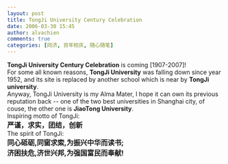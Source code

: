 ```yaml
---
layout: post
title: TongJi University Century Celebration
date: 2006-03-30 15:45
author: alvachien
comments: true
categories: [同济, 百年校庆, 随心随笔]
---
```

<div><strong>TongJi University Century Celebration</strong> is coming [1907-2007]!</div>
<div> </div>
<div>For some all known reasons, <strong>TongJi University</strong> was falling down since year 1952, and its site is replaced by another school which is near by <strong>TongJi university</strong>.</div>
<div> </div>
<div>Anyway, TongJi University is my Alma Mater, I hope it can own its previous reputation back -- one of the two best universities in Shanghai city, of couse, the other one is <strong>JiaoTong University</strong>.</div>
<div> </div>
<div>Inspiring motto of TongJi:</div>
<div><strong><span style="font-size: medium;">严谨，求实，团结，创新</span></strong></div>
<div> </div>
<div>The spirit of TongJi:</div>
<div><strong><span style="font-size: medium;">同心砥砺,同窗求索,为振兴中华而读书;</span></strong></div>
<div><strong><span style="font-size: medium;">济困扶危,济世兴邦,为强国富民而奉献!</span></strong></div>
